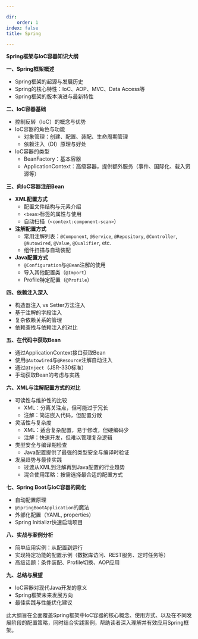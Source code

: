 ```yaml
--- 

dir:
    order: 1
index: false
title: Spring

---
```


**Spring框架与IoC容器知识大纲**

**一、Spring框架概述**
- Spring框架的起源与发展历史
- Spring的核心特性：IoC、AOP、MVC、Data Access等
- Spring框架的版本演进与最新特性

**二、IoC容器基础**
- 控制反转（IoC）的概念与优势
- IoC容器的角色与功能
  - 对象管理：创建、配置、装配、生命周期管理
  - 依赖注入（DI）原理与好处
- IoC容器的类型
  - BeanFactory：基本容器
  - ApplicationContext：高级容器，提供额外服务（事件、国际化、载入资源等）

**三、向IoC容器注册Bean**
- **XML配置方式**
  - 配置文件结构与元素介绍
  - `<bean>`标签的属性与使用
  - 自动扫描（`<context:component-scan>`）
- **注解配置方式**
  - 常用注解列表：`@Component`, `@Service`, `@Repository`, `@Controller`, `@Autowired`, `@Value`, `@Qualifier`, etc.
  - 组件扫描与自动装配
- **Java配置方式**
  - `@Configuration`与`@Bean`注解的使用
  - 导入其他配置类（`@Import`）
  - Profile特定配置（`@Profile`）
  
**四、依赖注入深入**
- 构造器注入 vs Setter方法注入
- 基于注解的字段注入
- 复杂依赖关系的管理
- 依赖查找与依赖注入的对比

**五、在代码中获取Bean**
- 通过ApplicationContext接口获取Bean
- 使用`@Autowired`与`@Resource`注解自动注入
- 通过`@Inject`（JSR-330标准）
- 手动获取Bean的考虑与实践

**六、XML与注解配置方式的对比**
- 可读性与维护性的比较
  - XML：分离关注点，但可能过于冗长
  - 注解：简洁嵌入代码，但配置分散
- 灵活性与复杂度
  - XML：适合复杂配置，易于修改，但硬编码少
  - 注解：快速开发，但难以管理复杂逻辑
- 类型安全与编译期检查
  - Java配置提供了最强的类型安全与编译时验证
- 发展趋势与最佳实践
  - 过渡从XML到注解再到Java配置的行业趋势
  - 混合使用策略：按需选择最合适的配置方式

**七、Spring Boot与IoC容器的简化**
- 自动配置原理
- `@SpringBootApplication`的魔法
- 外部化配置（YAML, properties）
- Spring Initializr快速启动项目

**八、实战与案例分析**
- 简单应用实例：从配置到运行
- 实现特定功能的配置示例（数据库访问、REST服务、定时任务等）
- 高级话题：条件装配、Profile切换、AOP应用

**九、总结与展望**
- IoC容器对现代Java开发的意义
- Spring框架未来发展方向
- 最佳实践与性能优化建议

此大纲旨在全面覆盖Spring框架中IoC容器的核心概念、使用方式、以及在不同发展阶段的配置策略，同时结合实践案例，帮助读者深入理解并有效应用Spring框架。